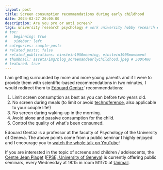 ```yaml
---
layout: post
title: Screen consumption recommendations during early childhood
date: 2024-02-27 20:00:00
description: Are you pro or anti screen?
tags: university research psychology # work university hobby research edtech code ux ui data psychology videogames misc book
# toc:
#   beginning: true
#   sidebar: left
# categories: sample-posts
# related_posts: false
# related_publications: einstein1950meaning, einstein1905movement
# thumbnail: assets/img/blog_screenandearlychildhood.jpeg # 300x400
# featured: true
---
```


I am getting surrounded by more and more young parents and if I were to provide them with scientific-based recommendations in two minutes, I would redirect them to [Edouard Gentaz](https://www.unige.ch/fapse/sensori-moteur/membres/eg)' recommendations:

1. Limit screen consumption as best as you can before two years old.
2. No screen during meals (to limit or avoid [technoference](https://www.academia.edu/15735501/_Technoference_Everyday_Intrusions_and_Interruptions_of_Technology_in_Couple_and_Family_Relationships), also applicable to your couple life!)
3. No screen during waking-up in the morning.
4. Avoid alone and passive consumption for the child.
5. Control the quality of what's been consumed.

Edouard Gentaz is a professor at the faculty of Psychology of the University of Geneva. The above points come from a public seminar I highly enjoyed and I encourage you to [watch the whole talk on YouTube](https://www.youtube.com/watch?v=kXtX3C9SchE)!

If you are interested in the topic of screens and children / adolescents, the [Centre Jean Piaget](https://www.unige.ch/centre-piaget/activites-scientifiques/seminaire-piaget/2024) ([FPSE, University of Geneva](https://www.unige.ch/fapse/)) is currently offering public seminars, every Wednesday at 18:15 in room M1170 at [Unimail](https://www.google.fr/maps/place/Uni+Mail,+Bd+du+Pont-d'Arve+40,+1205+Gen%C3%A8ve/@46.1949191,6.1372961,17z/data=!3m1!4b1!4m6!3m5!1s0x478c7ad59a95c06f:0x405b734617bdd72c!8m2!3d46.1949154!4d6.139871!16s%2Fg%2F1tdyppds?entry=ttu).